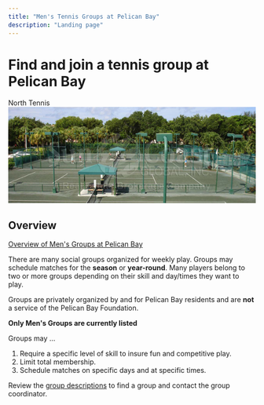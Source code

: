 ```yaml
---
title: "Men's Tennis Groups at Pelican Bay"
description: "Landing page"
---
```


# Find and join a tennis group at Pelican Bay

North Tennis
![courts](/page/_images/tennis-courts.png)

## Overview

[Overview of Men's Groups at Pelican Bay](/page/groupsummaries/)

There are many social groups organized for weekly play.
Groups may schedule matches for the **season** or **year-round**.
Many players belong to two or more groups depending on their skill and day/times they want to play.

Groups are privately organized by and for Pelican Bay residents and are **not** a service of the Pelican Bay Foundation.

**Only Men's Groups are currently listed**

Groups may ...

1. Require a specific level of skill to insure fun and competitive play.
2. Limit total membership.
3. Schedule matches on specific days and at specific times.

Review the [group descriptions]((/page/groupsummaries/)) to find a group and contact the group coordinator.
